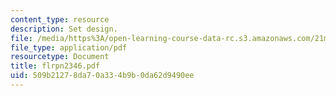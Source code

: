 ```yaml
---
content_type: resource
description: Set design.
file: /media/https%3A/open-learning-course-data-rc.s3.amazonaws.com/21m-873-theater-arts-topics-fall-2004-january-iap-2005/509b21278da70a334b9b0da62d9490ee_flrpn2346.pdf
file_type: application/pdf
resourcetype: Document
title: flrpn2346.pdf
uid: 509b2127-8da7-0a33-4b9b-0da62d9490ee
---
```

